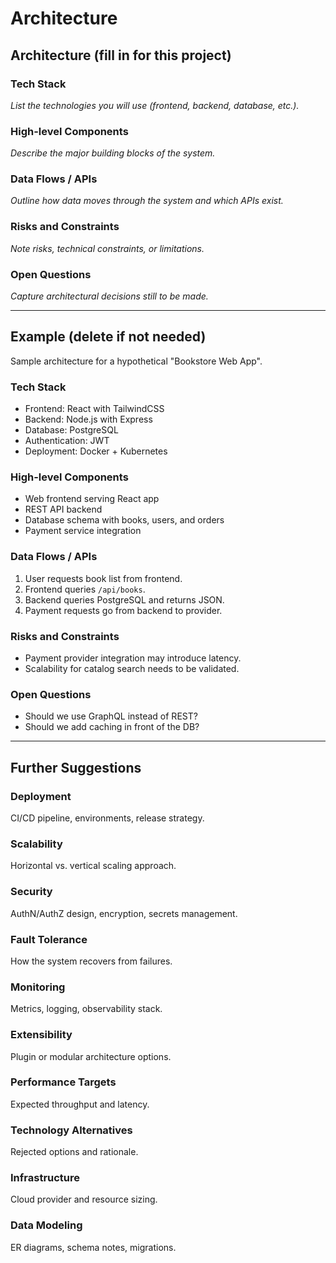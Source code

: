 # Architecture

## Architecture (fill in for this project)

### Tech Stack

_List the technologies you will use (frontend, backend, database, etc.)._

### High-level Components

_Describe the major building blocks of the system._

### Data Flows / APIs

_Outline how data moves through the system and which APIs exist._

### Risks and Constraints

_Note risks, technical constraints, or limitations._

### Open Questions

_Capture architectural decisions still to be made._

---

## Example (delete if not needed)

Sample architecture for a hypothetical "Bookstore Web App".

### Tech Stack

- Frontend: React with TailwindCSS
- Backend: Node.js with Express
- Database: PostgreSQL
- Authentication: JWT
- Deployment: Docker + Kubernetes

### High-level Components

- Web frontend serving React app
- REST API backend
- Database schema with books, users, and orders
- Payment service integration

### Data Flows / APIs

1. User requests book list from frontend.
2. Frontend queries `/api/books`.
3. Backend queries PostgreSQL and returns JSON.
4. Payment requests go from backend to provider.

### Risks and Constraints

- Payment provider integration may introduce latency.
- Scalability for catalog search needs to be validated.

### Open Questions

- Should we use GraphQL instead of REST?
- Should we add caching in front of the DB?

---

## Further Suggestions

### Deployment

CI/CD pipeline, environments, release strategy.

### Scalability

Horizontal vs. vertical scaling approach.

### Security

AuthN/AuthZ design, encryption, secrets management.

### Fault Tolerance

How the system recovers from failures.

### Monitoring

Metrics, logging, observability stack.

### Extensibility

Plugin or modular architecture options.

### Performance Targets

Expected throughput and latency.

### Technology Alternatives

Rejected options and rationale.

### Infrastructure

Cloud provider and resource sizing.

### Data Modeling

ER diagrams, schema notes, migrations.
